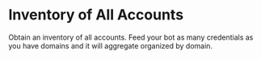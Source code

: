 # Inventory of All Accounts
Obtain an inventory of all accounts. Feed your bot as many credentials as you have domains and it will aggregate organized by domain.
